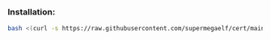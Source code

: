 ### Installation:

```bash
bash <(curl -s https://raw.githubusercontent.com/supermegaelf/cert/main/cert.sh)
```
